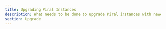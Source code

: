 ```yaml
---
title: Upgrading Piral Instances
description: What needs to be done to upgrade Piral instances with newer versions of Piral.
section: Upgrade
---
```

